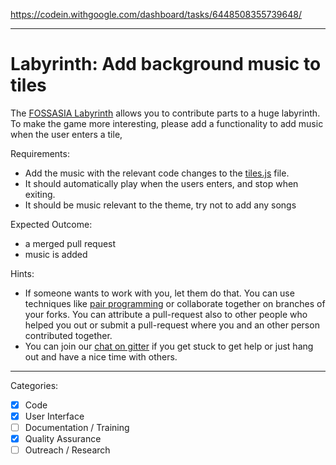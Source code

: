 https://codein.withgoogle.com/dashboard/tasks/6448508355739648/

---

# Labyrinth: Add background music to tiles

The [FOSSASIA Labyrinth](https://github.com/fossasia/labyrinth/) allows you to contribute parts to a huge labyrinth.
To make the game more interesting, please add a functionality to add music when the user enters a tile,

Requirements:

- Add the music with the relevant code changes to the [tiles.js](https://github.com/fossasia/labyrinth/blob/master/js/tiles.js) file.
- It should automatically play when the users enters, and stop when exiting. 
- It should be music relevant to the theme, try not to add any songs

Expected Outcome:
- a merged pull request
- music is added

Hints:
- If someone wants to work with you, let them do that. You can use techniques like [pair programming](https://www.youtube.com/watch?v=vgkahOzFH2Q) or collaborate together on branches of your forks. You can attribute a pull-request also to other people who helped you out or submit a pull-request where you and an other person contributed together.
- You can join our [chat on gitter](https://gitter.im/fossasia/labyrinth) if you get stuck to get help or just hang out and have a nice time with others.

---

Categories:
- [X] Code
- [X] User Interface
- [ ] Documentation / Training
- [X] Quality Assurance
- [ ] Outreach / Research

